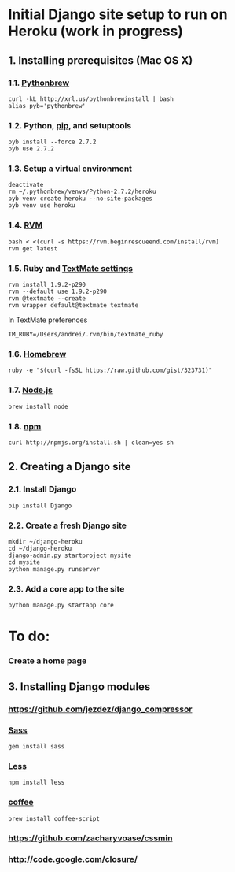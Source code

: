 # Initial Django site setup to run on Heroku (work in progress)

## 1. Installing prerequisites (Mac OS X)

### 1.1. [Pythonbrew](https://github.com/utahta/pythonbrew)

    curl -kL http://xrl.us/pythonbrewinstall | bash
    alias pyb='pythonbrew'

### 1.2. Python, [pip](http://pypi.python.org/pypi/pip), and setuptools

    pyb install --force 2.7.2
    pyb use 2.7.2

### 1.3. Setup a virtual environment

    deactivate
    rm ~/.pythonbrew/venvs/Python-2.7.2/heroku
    pyb venv create heroku --no-site-packages
    pyb venv use heroku

### 1.4. [RVM](http://beginrescueend.com/rvm/install/)

    bash < <(curl -s https://rvm.beginrescueend.com/install/rvm)
    rvm get latest

### 1.5. Ruby and [TextMate settings](http://beginrescueend.com/integration/textmate/)

    rvm install 1.9.2-p290
    rvm --default use 1.9.2-p290
    rvm @textmate --create
    rvm wrapper default@textmate textmate
    
In TextMate preferences
    
    TM_RUBY=/Users/andrei/.rvm/bin/textmate_ruby

### 1.6. [Homebrew](https://github.com/mxcl/homebrew/wiki/installation)

    ruby -e "$(curl -fsSL https://raw.github.com/gist/323731)"

### 1.7. [Node.js](github.com/joyent/node/wiki/Installation)

    brew install node

### 1.8. [npm](github.com/isaacs/npm)

    curl http://npmjs.org/install.sh | clean=yes sh




## 2. Creating a Django site

### 2.1. Install Django

    pip install Django

### 2.2. Create a fresh Django site

    mkdir ~/django-heroku
    cd ~/django-heroku
    django-admin.py startproject mysite
    cd mysite
    python manage.py runserver

### 2.3. Add a core app to the site

    python manage.py startapp core

# To do:

### Create a home page



## 3. Installing Django modules


### https://github.com/jezdez/django_compressor

### [Sass](http://sass-lang.com/download.html)

    gem install sass

### [Less](http://lesscss.org/)

    npm install less

### [coffee](github.com/jashkenas/coffee-script)

    brew install coffee-script

### https://github.com/zacharyvoase/cssmin

### http://code.google.com/closure/

